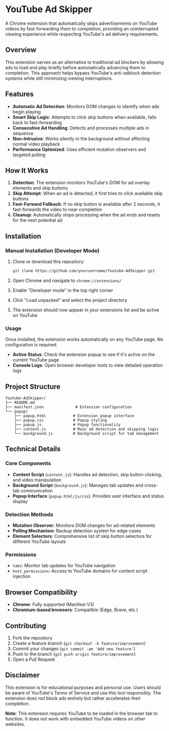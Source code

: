 # YouTube Ad Skipper

A Chrome extension that automatically skips advertisements on YouTube videos by fast-forwarding them to completion, providing an uninterrupted viewing experience while respecting YouTube's ad delivery requirements.

## Overview

This extension serves as an alternative to traditional ad blockers by allowing ads to load and play briefly before automatically advancing them to completion. This approach helps bypass YouTube's anti-adblock detection systems while still minimizing viewing interruptions.

## Features

- **Automatic Ad Detection**: Monitors DOM changes to identify when ads begin playing
- **Smart Skip Logic**: Attempts to click skip buttons when available, falls back to fast-forwarding
- **Consecutive Ad Handling**: Detects and processes multiple ads in sequence
- **Non-Intrusive**: Works silently in the background without affecting normal video playback
- **Performance Optimized**: Uses efficient mutation observers and targeted polling

## How It Works

1. **Detection**: The extension monitors YouTube's DOM for ad overlay elements and skip buttons
2. **Skip Attempt**: When an ad is detected, it first tries to click available skip buttons
3. **Fast-Forward Fallback**: If no skip button is available after 2 seconds, it fast-forwards the video to near completion
4. **Cleanup**: Automatically stops processing when the ad ends and resets for the next potential ad

## Installation

### Manual Installation (Developer Mode)

1. Clone or download this repository:
   ```bash
   git clone https://github.com/yourusername/Youtube-AdSkipper.git
   ```

2. Open Chrome and navigate to `chrome://extensions/`

3. Enable "Developer mode" in the top right corner

4. Click "Load unpacked" and select the project directory

5. The extension should now appear in your extensions list and be active on YouTube

### Usage

Once installed, the extension works automatically on any YouTube page. No configuration is required.

- **Active Status**: Check the extension popup to see if it's active on the current YouTube page
- **Console Logs**: Open browser developer tools to view detailed operation logs

## Project Structure

```
Youtube-AdSkipper/
├── README.md
├── manifest.json              # Extension configuration
└── popup/
    ├── popup.html            # Extension popup interface
    ├── popup.css             # Popup styling
    ├── popup.js              # Popup functionality
    ├── content.js            # Main ad detection and skipping logic
    └── background.js         # Background script for tab management
```

## Technical Details

### Core Components

- **Content Script** (`content.js`): Handles ad detection, skip button clicking, and video manipulation
- **Background Script** (`background.js`): Manages tab updates and cross-tab communication
- **Popup Interface** (`popup.html/js/css`): Provides user interface and status display

### Detection Methods

- **Mutation Observer**: Monitors DOM changes for ad-related elements
- **Polling Mechanism**: Backup detection system for edge cases
- **Element Selectors**: Comprehensive list of skip button selectors for different YouTube layouts

### Permissions

- `tabs`: Monitor tab updates for YouTube navigation
- `host_permissions`: Access to YouTube domains for content script injection

## Browser Compatibility

- **Chrome**: Fully supported (Manifest V3)
- **Chromium-based browsers**: Compatible (Edge, Brave, etc.)

## Contributing

1. Fork the repository
2. Create a feature branch (`git checkout -b feature/improvement`)
3. Commit your changes (`git commit -am 'Add new feature'`)
4. Push to the branch (`git push origin feature/improvement`)
5. Open a Pull Request

## Disclaimer

This extension is for educational purposes and personal use. Users should be aware of YouTube's Terms of Service and use this tool responsibly. The extension does not block ads entirely but rather accelerates their completion.

**Note**: This extension requires YouTube to be loaded in the browser tab to function. It does not work with embedded YouTube videos on other websites.